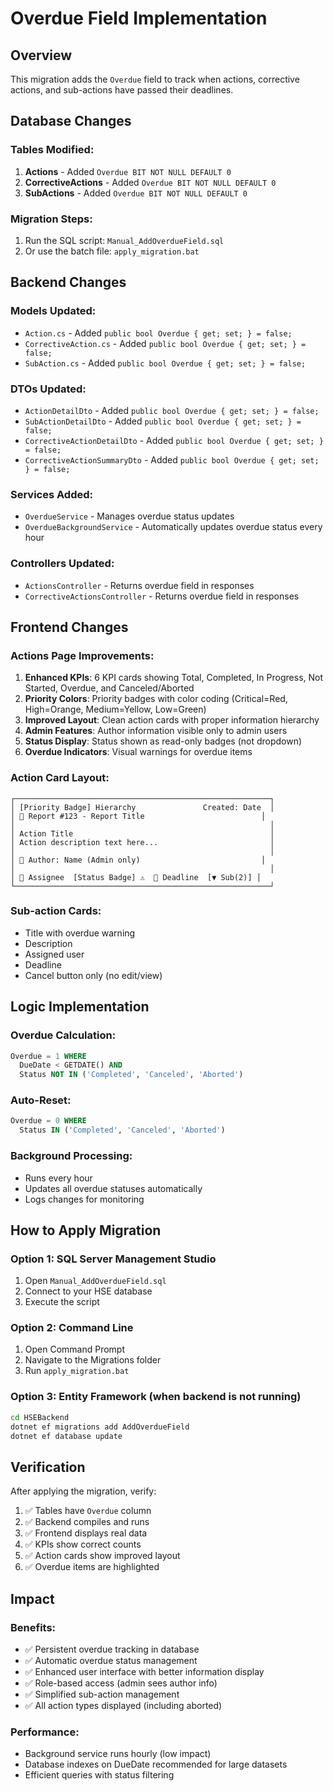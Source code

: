 # Overdue Field Implementation

## Overview
This migration adds the `Overdue` field to track when actions, corrective actions, and sub-actions have passed their deadlines.

## Database Changes

### Tables Modified:
1. **Actions** - Added `Overdue BIT NOT NULL DEFAULT 0`
2. **CorrectiveActions** - Added `Overdue BIT NOT NULL DEFAULT 0`  
3. **SubActions** - Added `Overdue BIT NOT NULL DEFAULT 0`

### Migration Steps:
1. Run the SQL script: `Manual_AddOverdueField.sql`
2. Or use the batch file: `apply_migration.bat`

## Backend Changes

### Models Updated:
- `Action.cs` - Added `public bool Overdue { get; set; } = false;`
- `CorrectiveAction.cs` - Added `public bool Overdue { get; set; } = false;`
- `SubAction.cs` - Added `public bool Overdue { get; set; } = false;`

### DTOs Updated:
- `ActionDetailDto` - Added `public bool Overdue { get; set; } = false;`
- `SubActionDetailDto` - Added `public bool Overdue { get; set; } = false;`
- `CorrectiveActionDetailDto` - Added `public bool Overdue { get; set; } = false;`
- `CorrectiveActionSummaryDto` - Added `public bool Overdue { get; set; } = false;`

### Services Added:
- `OverdueService` - Manages overdue status updates
- `OverdueBackgroundService` - Automatically updates overdue status every hour

### Controllers Updated:
- `ActionsController` - Returns overdue field in responses
- `CorrectiveActionsController` - Returns overdue field in responses

## Frontend Changes

### Actions Page Improvements:
1. **Enhanced KPIs**: 6 KPI cards showing Total, Completed, In Progress, Not Started, Overdue, and Canceled/Aborted
2. **Priority Colors**: Priority badges with color coding (Critical=Red, High=Orange, Medium=Yellow, Low=Green)
3. **Improved Layout**: Clean action cards with proper information hierarchy
4. **Admin Features**: Author information visible only to admin users
5. **Status Display**: Status shown as read-only badges (not dropdown)
6. **Overdue Indicators**: Visual warnings for overdue items

### Action Card Layout:
```
┌─────────────────────────────────────────────────────────┐
│ [Priority Badge] Hierarchy               Created: Date  │
│ 📄 Report #123 - Report Title                          │
│                                                         │
│ Action Title                                            │
│ Action description text here...                         │
│                                                         │
│ 👤 Author: Name (Admin only)                           │
│                                                         │
│ 👤 Assignee  [Status Badge] ⚠  📅 Deadline  [▼ Sub(2)] │
└─────────────────────────────────────────────────────────┘
```

### Sub-action Cards:
- Title with overdue warning
- Description  
- Assigned user
- Deadline
- Cancel button only (no edit/view)

## Logic Implementation

### Overdue Calculation:
```sql
Overdue = 1 WHERE 
  DueDate < GETDATE() AND 
  Status NOT IN ('Completed', 'Canceled', 'Aborted')
```

### Auto-Reset:
```sql  
Overdue = 0 WHERE
  Status IN ('Completed', 'Canceled', 'Aborted')
```

### Background Processing:
- Runs every hour
- Updates all overdue statuses automatically
- Logs changes for monitoring

## How to Apply Migration

### Option 1: SQL Server Management Studio
1. Open `Manual_AddOverdueField.sql`
2. Connect to your HSE database
3. Execute the script

### Option 2: Command Line
1. Open Command Prompt
2. Navigate to the Migrations folder
3. Run `apply_migration.bat`

### Option 3: Entity Framework (when backend is not running)
```bash
cd HSEBackend
dotnet ef migrations add AddOverdueField
dotnet ef database update
```

## Verification

After applying the migration, verify:
1. ✅ Tables have `Overdue` column
2. ✅ Backend compiles and runs
3. ✅ Frontend displays real data
4. ✅ KPIs show correct counts
5. ✅ Action cards show improved layout
6. ✅ Overdue items are highlighted

## Impact

### Benefits:
- ✅ Persistent overdue tracking in database
- ✅ Automatic overdue status management
- ✅ Enhanced user interface with better information display
- ✅ Role-based access (admin sees author info)
- ✅ Simplified sub-action management
- ✅ All action types displayed (including aborted)

### Performance:
- Background service runs hourly (low impact)
- Database indexes on DueDate recommended for large datasets
- Efficient queries with status filtering
